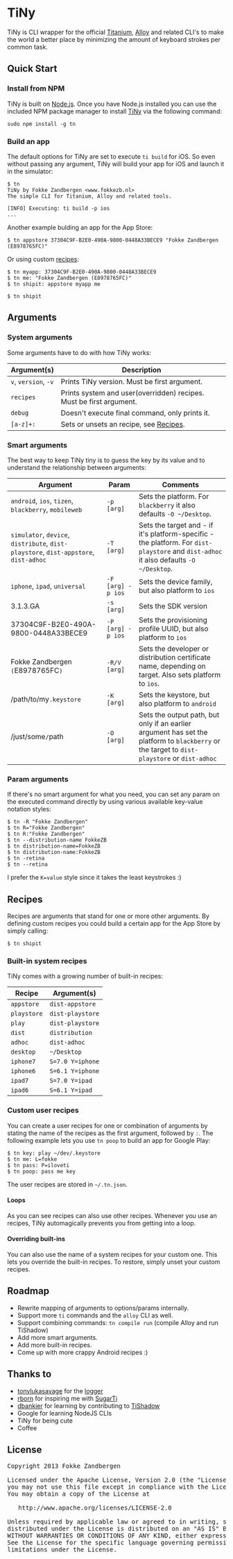 # TiNy

TiNy is CLI wrapper for the official [Titanium](http://docs.appcelerator.com/titanium/latest/#!/guide/Titanium_Command-Line_Interface_Reference), [Alloy](http://docs.appcelerator.com/titanium/latest/#!/guide/Alloy_Command-Line_Interface_Reference) and related CLI's to make the world a better place by minimizing the amount of keyboard strokes per common task.

## Quick Start

### Install from NPM
TiNy is built on [Node.js](http://nodejs.org/). Once you have Node.js installed you can use the included NPM package manager to install [TiNy](https://npmjs.org/package/tn) via the following command:

```
sudo npm install -g tn
```

### Build an app
The default options for TiNy are set to execute `ti build` for iOS. So even without passing any argument, TiNy will build your app for iOS and launch it in the simulator:

```
$ tn
TiNy by Fokke Zandbergen <www.fokkezb.nl>
The simple CLI for Titanium, Alloy and related tools.

[INFO] Executing: ti build -p ios
...
```

Another example bulding an app for the App Store:

```
$ tn appstore 37304C9F-B2E0-490A-9800-0448A33BECE9 "Fokke Zandbergen (E8978765FC)"
```

Or using custom [recipes](#recipes):

```
$ tn myapp: 37304C9F-B2E0-490A-9800-0448A33BECE9
$ tn me: "Fokke Zandbergen (E8978765FC)"
$ tn shipit: appstore myapp me

$ tn shipit
```

## Arguments

### System arguments
Some arguments have to do with how TiNy works:

Argument(s) | Description
----------- | -----------
`v`, `version`, `-v` | Prints TiNy version. Must be first argument.
`recipes` | Prints system and user(overridden) recipes. Must be first argument.
`debug` | Doesn't execute final command, only prints it.
`[a-z]+:` | Sets or unsets an recipe, see [Recipes](#recipes).

### Smart arguments
The best way to keep TiNy tiny is to guess the key by its value and to understand the relationship between arguments:

Argument | Param | Comments
-------- | ----- | --------
`android`, `ios`, `tizen`, `blackberry`, `mobileweb` | `-p [arg]` | Sets the platform. For `blackberry` it also defaults `-O ~/Desktop`.
`simulator`, `device`, `distribute`, `dist-playstore`, `dist-appstore`, `dist-adhoc` | `-T [arg]` | Sets the target and - if it's platform-specific - the platform. For `dist-playstore` and `dist-adhoc` it also defaults `-O ~/Desktop`.
`iphone`, `ipad`, `universal` | `-F [arg] -p ios` | Sets the device family, but also platform to `ios`
3.1.3.GA | `-s [arg]` | Sets the SDK version
37304C9F-B2E0-490A-9800-0448A33BECE9 | `-P [arg] -p ios` | Sets the provisioning profile UUID, but also platform to `ios`
Fokke Zandbergen `(`E8978765FC`)` | `-R/V [arg]` | Sets the developer or distribution certificate name, depending on target. Also sets platform to `ios`.
/path/to/my`.keystore` | `-K [arg]`| Sets the keystore, but also platform to `android`
/just/some`/`path | `-O [arg]` | Sets the output path, but only if an earlier argument has set the platform to `blackberry` or the target to `dist-playstore` or `dist-adhoc`

### Param arguments
If there's no smart argument for what you need, you can set any param on the executed command directly by using various available key-value notation styles:

```
$ tn -R "Fokke Zandbergen"
$ tn R="Fokke Zandbergen"
$ tn R:"Fokke Zandbergen"
$ tn --distribution-name FokkeZB
$ tn distribution-name=FokkeZB
$ tn distribution-name:FokkeZB
$ tn -retina
$ tn --retina
```

I prefer the `K=value` style since it takes the least keystrokes :)

## Recipes
Recipes are arguments that stand for one or more other arguments. By defining custom recipes you could build a certain app for the App Store by simply calling:

```
$ tn shipit
```

### Built-in system recipes
TiNy comes with a growing number of built-in recipes:

Recipe | Argument(s)
------ | -----------
`appstore` | `dist-appstore`
`playstore` | `dist-playstore`
`play` | `dist-playstore`
`dist` | `distribution`
`adhoc` | `dist-adhoc`
`desktop` | `~/Desktop`
`iphone7` | `S=7.0 Y=iphone`
`iphone6` | `S=6.1 Y=iphone`
`ipad7` | `S=7.0 Y=ipad`
`ipad6` | `S=6.1 Y=ipad`

### Custom user recipes
You can create a user recipes for one or combination of arguments by stating the name of the recipes as the first argument, followed by `:`. The following example lets you use `tn poop` to build an app for Google Play:

```
$ tn key: play ~/dev/.keystore
$ tn me: L=fokke
$ tn pass: P=iloveti
$ tn poop: pass me key
```

The user recipes are stored in `~/.tn.json`.

#### Loops
As you can see recipes can also use other recipes. Whenever you use an recipes, TiNy automagically prevents you from getting into a loop.

#### Overriding built-ins
You can also use the name of a system recipes for your custom one. This lets you override the built-in recipes. To restore, simply unset your custom recipes.

## Roadmap

* Rewrite mapping of arguments to options/params internally.
* Support more `ti` commands and the `alloy` CLI as well.
* Support combining commands: `tn compile run` (compile Alloy and run TiShadow)
* Add more smart arguments.
* Add more built-in recipes.
* Come up with more crappy Android recipes :)

## Thanks to

* [tonylukasavage](https://github.com/tonylukasavage) for the [logger](https://github.com/appcelerator/alloy/blob/master/Alloy/logger.js)
* [rborn](https://github.com/rborn) for inspiring me with [SugarTi](https://github.com/rborn/SugarTi)
* [dbankier](https://github.com/dbankier) for learning by contributing to [TiShadow](https://github.com/dbankier/TiShadow)
* Google for learning NodeJS CLIs
* TiNy for being cute
* Coffee

## License

<pre>
Copyright 2013 Fokke Zandbergen

Licensed under the Apache License, Version 2.0 (the "License");
you may not use this file except in compliance with the License.
You may obtain a copy of the License at

   http://www.apache.org/licenses/LICENSE-2.0

Unless required by applicable law or agreed to in writing, software
distributed under the License is distributed on an "AS IS" BASIS,
WITHOUT WARRANTIES OR CONDITIONS OF ANY KIND, either express or implied.
See the License for the specific language governing permissions and
limitations under the License.
</pre>

